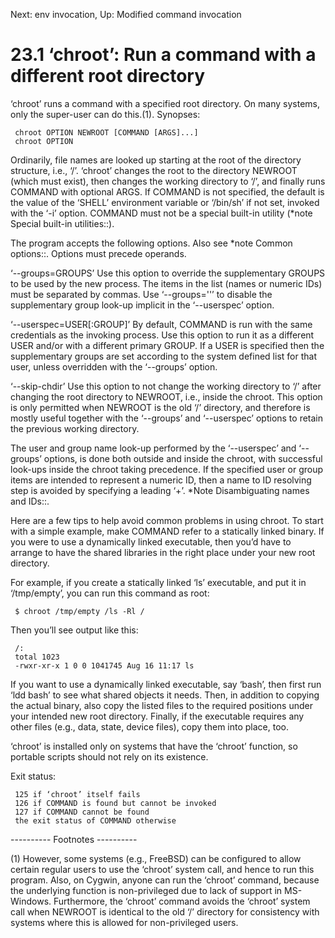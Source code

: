 Next: env invocation,  Up: Modified command invocation

23.1 ‘chroot’: Run a command with a different root directory
============================================================

‘chroot’ runs a command with a specified root directory.  On many
systems, only the super-user can do this.(1).  Synopses:

     chroot OPTION NEWROOT [COMMAND [ARGS]...]
     chroot OPTION

   Ordinarily, file names are looked up starting at the root of the
directory structure, i.e., ‘/’.  ‘chroot’ changes the root to the
directory NEWROOT (which must exist), then changes the working directory
to ‘/’, and finally runs COMMAND with optional ARGS.  If COMMAND is not
specified, the default is the value of the ‘SHELL’ environment variable
or ‘/bin/sh’ if not set, invoked with the ‘-i’ option.  COMMAND must not
be a special built-in utility (*note Special built-in utilities::).

   The program accepts the following options.  Also see *note Common
options::.  Options must precede operands.

‘--groups=GROUPS’
     Use this option to override the supplementary GROUPS to be used by
     the new process.  The items in the list (names or numeric IDs) must
     be separated by commas.  Use ‘--groups=''’ to disable the
     supplementary group look-up implicit in the ‘--userspec’ option.

‘--userspec=USER[:GROUP]’
     By default, COMMAND is run with the same credentials as the
     invoking process.  Use this option to run it as a different USER
     and/or with a different primary GROUP.  If a USER is specified then
     the supplementary groups are set according to the system defined
     list for that user, unless overridden with the ‘--groups’ option.

‘--skip-chdir’
     Use this option to not change the working directory to ‘/’ after
     changing the root directory to NEWROOT, i.e., inside the chroot.
     This option is only permitted when NEWROOT is the old ‘/’
     directory, and therefore is mostly useful together with the
     ‘--groups’ and ‘--userspec’ options to retain the previous working
     directory.

   The user and group name look-up performed by the ‘--userspec’ and
‘--groups’ options, is done both outside and inside the chroot, with
successful look-ups inside the chroot taking precedence.  If the
specified user or group items are intended to represent a numeric ID,
then a name to ID resolving step is avoided by specifying a leading ‘+’.
*Note Disambiguating names and IDs::.

   Here are a few tips to help avoid common problems in using chroot.
To start with a simple example, make COMMAND refer to a statically
linked binary.  If you were to use a dynamically linked executable, then
you’d have to arrange to have the shared libraries in the right place
under your new root directory.

   For example, if you create a statically linked ‘ls’ executable, and
put it in ‘/tmp/empty’, you can run this command as root:

     $ chroot /tmp/empty /ls -Rl /

   Then you’ll see output like this:

     /:
     total 1023
     -rwxr-xr-x 1 0 0 1041745 Aug 16 11:17 ls

   If you want to use a dynamically linked executable, say ‘bash’, then
first run ‘ldd bash’ to see what shared objects it needs.  Then, in
addition to copying the actual binary, also copy the listed files to the
required positions under your intended new root directory.  Finally, if
the executable requires any other files (e.g., data, state, device
files), copy them into place, too.

   ‘chroot’ is installed only on systems that have the ‘chroot’
function, so portable scripts should not rely on its existence.

   Exit status:

     125 if ‘chroot’ itself fails
     126 if COMMAND is found but cannot be invoked
     127 if COMMAND cannot be found
     the exit status of COMMAND otherwise

   ---------- Footnotes ----------

   (1) However, some systems (e.g., FreeBSD) can be configured to allow
certain regular users to use the ‘chroot’ system call, and hence to run
this program.  Also, on Cygwin, anyone can run the ‘chroot’ command,
because the underlying function is non-privileged due to lack of support
in MS-Windows.  Furthermore, the ‘chroot’ command avoids the ‘chroot’
system call when NEWROOT is identical to the old ‘/’ directory for
consistency with systems where this is allowed for non-privileged users.


